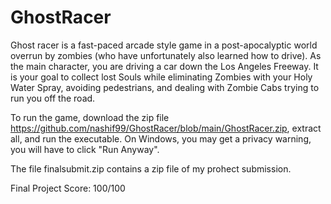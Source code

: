 # GhostRacer

Ghost racer is a fast-paced arcade style game in a post-apocalyptic world overrun by zombies (who have unfortunately also learned how to drive). As the main character, you are driving a car down the Los Angeles Freeway. It is your goal to collect lost Souls while eliminating Zombies with your Holy Water Spray, avoiding pedestrians, and dealing with Zombie Cabs trying to run you off the road.

To run the game, download the zip file https://github.com/nashif99/GhostRacer/blob/main/GhostRacer.zip, extract all, and run the executable. On Windows, you may get a privacy warning, you will have to click "Run Anyway".


The file finalsubmit.zip contains a zip file of my prohect submission. 


Final Project Score: 100/100
